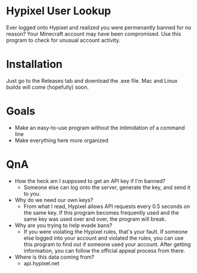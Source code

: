 # Hypixel User Lookup
Ever logged onto Hypixel and realized you were permenantly banned for no reason? Your Minecraft account may have been compromised. Use this program to check for unusual account activity.
# Installation
Just go to the Releases tab and download the .exe file. Mac and Linux builds will come (hopefully) soon.
# Goals
 - Make an easy-to-use program without the intimidation of a command line
 - Make everything here more organized
# QnA
- How the heck am I supposed to get an API key if I'm banned?
  - Someone else can log onto the server, generate the key, and send it to you.
- Why do we need our own keys?
  - From what I read, Hypixel allows API requests every 0.5 seconds on the same key. If this program becomes frequently used and the same key was used over and over, the program will break.
- Why are you trying to help evade bans?
  - If you were violating the Hypixel rules, that's your fault. If someone else logged into your account and violated the rules, you can use this program to find out if someone used your account. After getting information, you can follow the official appeal process from there.
- Where is this data coming from?
  - api.hypixel.net
